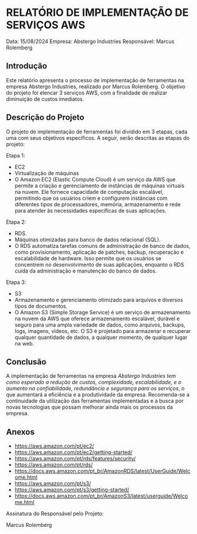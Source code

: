 # RELATÓRIO DE IMPLEMENTAÇÃO DE SERVIÇOS AWS

Data: 15/08/2024
Empresa: Abstergo Industries
Responsável: Marcus Rolemberg

## Introdução
Este relatório apresenta o processo de implementação de ferramentas na empresa Abstergo Industries, realizado por Marcus Rolemberg. O objetivo do projeto foi elencar 3 serviços AWS, com a finalidade de realizar diminuição de custos imediatos.

## Descrição do Projeto
O projeto de implementação de ferramentas foi dividido em 3 etapas, cada uma com seus objetivos específicos. A seguir, serão descritas as etapas do projeto:

Etapa 1: 
- EC2
- Virtualização de máquinas
- O Amazon EC2 (Elastic Compute Cloud) é um serviço da AWS que permite a criação e gerenciamento de instâncias de máquinas virtuais na nuvem. Ele fornece capacidade de computação escalável, permitindo que os usuários criem e configurem instâncias com diferentes tipos de processadores, memória, armazenamento e rede para atender às necessidades específicas de suas aplicações.

Etapa 2: 
- RDS.
- Máquinas otimizadas para banco de dados relacional (SQL).
- O RDS automatiza tarefas comuns de administração de banco de dados, como provisionamento, aplicação de patches, backup, recuperação e escalabilidade de hardware. Isso permite que os usuários se concentrem no desenvolvimento de suas aplicações, enquanto o RDS cuida da administração e manutenção do banco de dados.

Etapa 3: 
- S3
- Armazenamento e gerenciamento otimizado para arquivos e diversos tipos de documentos.
- O Amazon S3 (Simple Storage Service) é um serviço de armazenamento na nuvem da AWS que oferece armazenamento escalável, durável e seguro para uma ampla variedade de dados, como arquivos, backups, logs, imagens, vídeos, etc. O S3 é projetado para armazenar e recuperar qualquer quantidade de dados, a qualquer momento, de qualquer lugar na web.



## Conclusão
A implementação de ferramentas na empresa *Abstergo Industries tem como esperado a redução de custos, complexidade, escalabilidade, e o aumento na confiabilidade, redundância e segurança para os serviços*, o que aumentará a eficiência e a produtividade da empresa. Recomenda-se a continuidade da utilização das ferramentas implementadas e a busca por novas tecnologias que possam melhorar ainda mais os processos da empresa.

## Anexos

- https://aws.amazon.com/pt/ec2/
- https://aws.amazon.com/pt/ec2/getting-started/
- https://aws.amazon.com/pt/rds/features/security/
- https://aws.amazon.com/pt/rds/
- https://docs.aws.amazon.com/pt_br/AmazonRDS/latest/UserGuide/Welcome.html
- https://aws.amazon.com/pt/s3/
- https://aws.amazon.com/pt/s3/getting-started/
- https://docs.aws.amazon.com/pt_br/AmazonS3/latest/userguide/Welcome.html

Assinatura do Responsável pelo Projeto:

Marcus Rolemberg
